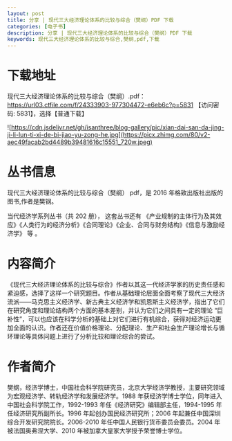 ```yaml
---
layout: post
title: 分享 | 现代三大经济理论体系的比较与综合（樊纲）PDF 下载
categories: [电子书]
description: 分享 | 现代三大经济理论体系的比较与综合（樊纲）PDF 下载
keywords: 现代三大经济理论体系的比较与综合,樊纲,pdf,下载
---
```


# 下载地址

现代三大经济理论体系的比较与综合（樊纲）.pdf：<https://url03.ctfile.com/f/24333903-977304472-e6eb6c?p=5831> 【访问密码: 5831】，选择【普通下载】

![https://cdn.jsdelivr.net/gh/isanthree/blog-gallery/pic/xian-dai-san-da-jing-ji-li-lun-ti-xi-de-bi-jiao-yu-zong-he.jpg](https://picx.zhimg.com/80/v2-aec49facab2bd4489b39481616c15551_720w.jpeg)

# 丛书信息

现代三大经济理论体系的比较与综合（樊纲） pdf，是 2016 年格致出版社出版的图书,作者是樊钢。

当代经济学系列丛书（共 202 册）， 这套丛书还有 《产业规制的主体行为及其效应》《人类行为的经济分析》《合同理论》《企业、合同与财务结构》《信息与激励经济学》 等 。

# 内容简介

《现代三大经济理论体系的比较与综合》作者以其这一代经济学家的历史责任感和紧迫感，选择了这样一个研究题目。作者从基础理论层面全面考察了现代三大经济流派——马克思主义经济学、新古典主义经济学和凯恩斯主义经济学，指出了它们在研究角度和理论结构两个方面的基本差别，并认为它们之间具有一定的理论 “巨补性”，可以也应该在科学分析的基础上对它们进行有机综合，获得对经济运动更加全面的认识。作者还在价值价格理论、分配理论、生产和社会生产理论增长与循环理论等具体问题上进行了分析比较和理论综合的尝试。

# 作者简介

樊纲，经济学博士，中国社会科学院研究员，北京大学经济学教授，主要研究领域为宏观经济学、转轨经济学和发展经济学。1988 年获经济学博士学位，同年进入中国社会科学院工作，1992-1993 年任《经济研究》编辑部主任，1994-1995 年任经济研究所副所长。1996 年起创办国民经济研究所；2006 年起兼任中国深圳综合开发研究院院长。2006-2010 年任中国人民银行货币委员会委员。2004 年被法国奥弗涅大学、2010 年被加拿大皇家大学授予荣誉博士学位。
